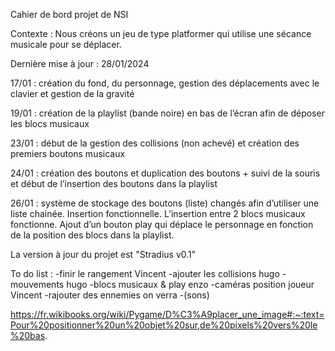 Cahier de bord projet de NSI

Contexte : Nous créons un jeu de type platformer qui utilise une sécance musicale pour se déplacer.

Dernière mise à jour : 28/01/2024

17/01 : création du fond, du personnage, gestion des déplacements avec le clavier et gestion de la gravité

19/01 : création de la playlist (bande noire) en bas de l’écran afin de déposer les blocs musicaux

23/01 : début de la gestion des collisions (non achevé) et création des premiers boutons musicaux

24/01 : création des boutons et duplication des boutons + suivi de la souris et début de l’insertion des boutons dans la playlist 

26/01 : système de stockage des boutons (liste) changés afin d’utiliser une liste chainée. Insertion fonctionnelle. L’insertion entre 2 blocs musicaux fonctionne. Ajout d’un bouton play qui déplace le personnage en fonction de la position des blocs dans la playlist.

La version à jour du projet est "Stradius v0.1"

To do list :
-finir le rangement Vincent 
-ajouter les collisions hugo
-mouvements hugo
-blocs musicaux & play enzo
-caméras position joueur Vincent
-rajouter des ennemies on verra 
-(sons)


https://fr.wikibooks.org/wiki/Pygame/D%C3%A9placer_une_image#:~:text=Pour%20positionner%20un%20objet%20sur,de%20pixels%20vers%20le%20bas.

